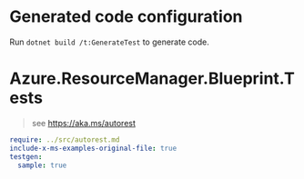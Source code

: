 # Generated code configuration

Run `dotnet build /t:GenerateTest` to generate code.

# Azure.ResourceManager.Blueprint.Tests

> see https://aka.ms/autorest
``` yaml
require: ../src/autorest.md
include-x-ms-examples-original-file: true
testgen:
  sample: true
```
